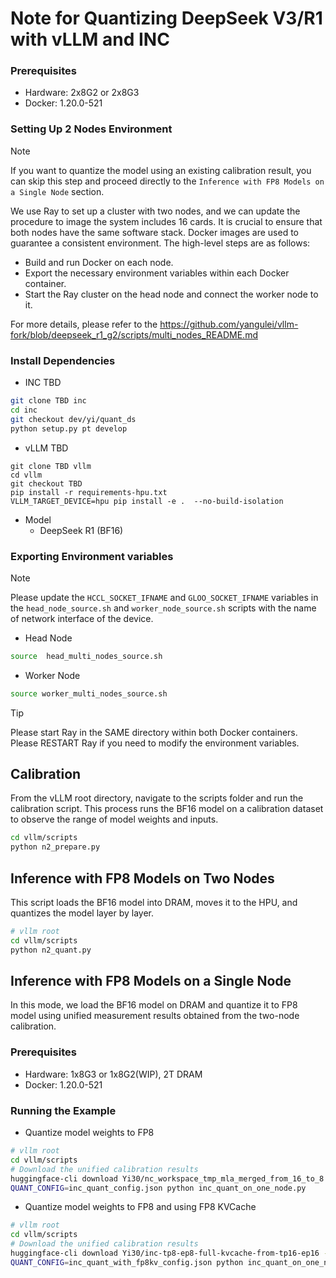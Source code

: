# Note for Quantizing DeepSeek V3/R1 with vLLM and INC

### Prerequisites

- Hardware: 2x8G2 or 2x8G3
- Docker: 1.20.0-521


### Setting Up 2 Nodes Environment
> [!NOTE] 
> If you want to quantize the model using an existing calibration result, you can skip this step and proceed directly to the `Inference with FP8 Models on a Single Node` section.

We use Ray to set up a cluster with two nodes, and we can update the procedure to image the system includes 16 cards. It is crucial to ensure that both nodes have the same software stack. Docker images are used to guarantee a consistent environment. The high-level steps are as follows:
- Build and run Docker on each node.
- Export the necessary environment variables within each Docker container.
- Start the Ray cluster on the head node and connect the worker node to it.

For more details, please refer to the <https://github.com/yangulei/vllm-fork/blob/deepseek_r1_g2/scripts/multi_nodes_README.md>

### Install Dependencies

- INC TBD

```bash
git clone TBD inc
cd inc
git checkout dev/yi/quant_ds
python setup.py pt develop
```

- vLLM TBD

```
git clone TBD vllm
cd vllm
git checkout TBD
pip install -r requirements-hpu.txt
VLLM_TARGET_DEVICE=hpu pip install -e .  --no-build-isolation
```

- Model
  - DeepSeek R1 (BF16)

### Exporting Environment variables
> [!NOTE]
> Please update the `HCCL_SOCKET_IFNAME` and `GLOO_SOCKET_IFNAME` variables in the `head_node_source.sh` and `worker_node_source.sh` scripts with the name of network interface of the device.

- Head Node

```bash
source  head_multi_nodes_source.sh
```

- Worker Node

```bash
source worker_multi_nodes_source.sh
```

> [!TIP]
> Please start Ray in the SAME directory within both Docker containers.
> Please RESTART Ray if you need to modify the environment variables.

## Calibration

From the vLLM root directory, navigate to the scripts folder and run the calibration script. This process runs the BF16 model on a calibration dataset to observe the range of model weights and inputs.
```bash
cd vllm/scripts
python n2_prepare.py
```

## Inference with FP8 Models on Two Nodes
This script loads the BF16 model into DRAM, moves it to the HPU, and quantizes the model layer by layer.
```bash
# vllm root
cd vllm/scripts
python n2_quant.py
```

## Inference with FP8 Models on a Single Node

In this mode, we load the BF16 model on DRAM and quantize it to FP8 model using unified measurement results obtained from the two-node calibration.

### Prerequisites

- Hardware: 1x8G3 or 1x8G2(WIP), 2T DRAM
- Docker: 1.20.0-521

### Running the Example

- Quantize model weights to FP8

```bash
# vllm root
cd vllm/scripts
# Download the unified calibration results
huggingface-cli download Yi30/nc_workspace_tmp_mla_merged_from_16_to_8 --local-dir nc_workspace_measure
QUANT_CONFIG=inc_quant_config.json python inc_quant_on_one_node.py
```


- Quantize model weights to FP8 and using FP8 KVCache

```bash
# vllm root
cd vllm/scripts
# Download the unified calibration results
huggingface-cli download Yi30/inc-tp8-ep8-full-kvcache-from-tp16-ep16 --local-dir nc_workspace_measure_kvache
QUANT_CONFIG=inc_quant_with_fp8kv_config.json python inc_quant_on_one_node.py --fp8_kvcache
```
